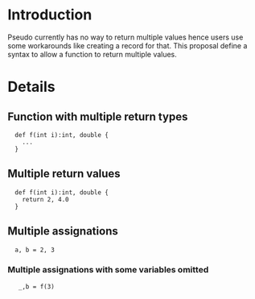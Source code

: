 # Introduction #

Pseudo currently has no way to return multiple values hence
users use some workarounds like creating a record for that.
This proposal define a syntax to allow a function to return
multiple values.

# Details #

## Function with multiple return types ##

```
  def f(int i):int, double {
    ...
  }
```

## Multiple return values ##

```
  def f(int i):int, double {
    return 2, 4.0
  }  
```

## Multiple assignations ##

```
  a, b = 2, 3
```

### Multiple assignations with some variables omitted ###

```
   _,b = f(3)
```